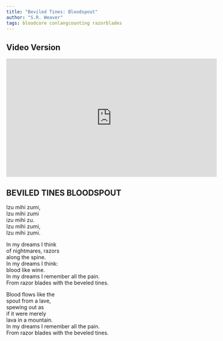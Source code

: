 ```yaml
---
title: "Beviled Tines: Bloodspout"
author: "S.R. Weaver"
tags: bloodcore conlangcounting razorblades
---
```

## Video Version
<iframe width="560" height="315" src="https://www.youtube.com/embed/nYb0I2A1kLM?si=wQORCJ8HBnapGIYv" title="YouTube video player" frameborder="0" allow="accelerometer; autoplay; clipboard-write; encrypted-media; gyroscope; picture-in-picture; web-share" allowfullscreen></iframe>

## BEVILED TINES BLOODSPOUT
Izu mihi zumi,<br />
Izu mihi zumi<br />
izu mihi zu.<br />
Izu mihi zumi,<br />
Izu mihi zumi.

In my dreams I think<br />
of nightmares, razors<br />
along the spine.<br />
In my dreams I think:<br />
blood like wine.<br />
In my dreams I remember all the pain.<br />
From razor blades with the beveled tines.

Blood flows like the<br />
spout from a lave,<br />
spewing out as<br />
if it were merely<br />
lava in a mountain.<br />
In my dreams I remember all the pain.<br />
From razor blades with the beveled tines.
